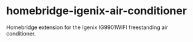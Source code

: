 # homebridge-igenix-air-conditioner

Homebridge extension for the Igenix IG9901WIFI freestanding air conditioner.
